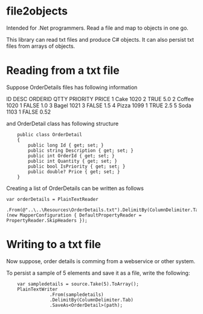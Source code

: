 # file2objects
Intended for .Net programmers. Read a file and map to objects in one go.

This library can read txt files and produce C# objects. It can also persist txt files from arrays of objects.

Reading from a txt file
=======================

Suppose OrderDetails files has following information

ID	DESC	ORDERID	QTTY	PRIORITY	PRICE
1	Cake	1020	2	TRUE	5.0
2	Coffee	1020	1	FALSE	1.0
3	Bagel	1021	3	FALSE	1.5
4	Pizza	1099	1	TRUE	2.5
5	Soda	1103	1	FALSE	0.52

and OrderDetail class has following structure

```
    public class OrderDetail
    {
        public long Id { get; set; }
        public string Description { get; set; }
        public int OrderId { get; set; }
        public int Quantity { get; set; }
        public bool IsPriority { get; set; }
        public double? Price { get; set; }
    }
```

Creating a list of OrderDetails can be written as follows

```
var orderDetails = PlainTextReader
                     .From(@"..\..\Resources\OrderDetails.txt").DelimitBy(ColumnDelimiter.Tab).GetAListOf<OrderDetail>(new MapperConfiguration { DefaultPropertyReader = PropertyReader.SkipHeaders });

```

Writing to a txt file
=====================

Now suppose, order details is comming from a webservice or other system.

To persist a sample of 5 elements and save it as a file, write the following:

```
    var sampledetails = source.Take(5).ToArray();
    PlainTextWriter
                .From(sampledetails)
                .DelimitBy(ColumnDelimiter.Tab)
                .SaveAs<OrderDetail>(path);
```